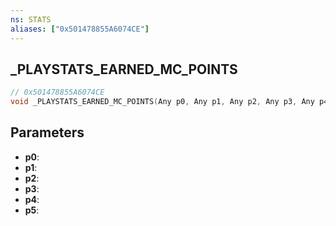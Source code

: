 ```yaml
---
ns: STATS
aliases: ["0x501478855A6074CE"]
---
```

## _PLAYSTATS_EARNED_MC_POINTS

```c
// 0x501478855A6074CE
void _PLAYSTATS_EARNED_MC_POINTS(Any p0, Any p1, Any p2, Any p3, Any p4, Any p5);
```


## Parameters
* **p0**: 
* **p1**: 
* **p2**: 
* **p3**: 
* **p4**: 
* **p5**: 

